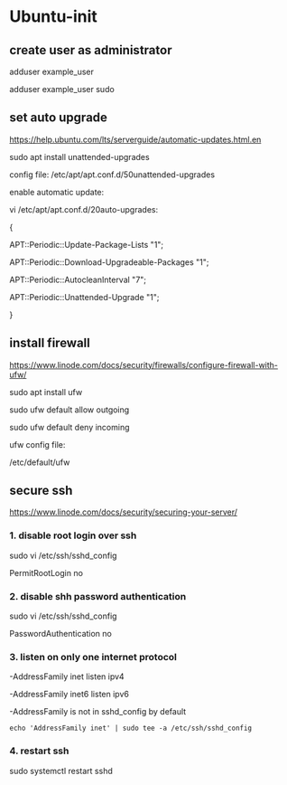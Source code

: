 # Ubuntu-init

## create user as administrator


adduser example_user

adduser example_user sudo


## set auto upgrade
https://help.ubuntu.com/lts/serverguide/automatic-updates.html.en

sudo apt install unattended-upgrades


config file:
/etc/apt/apt.conf.d/50unattended-upgrades


enable automatic update:

vi /etc/apt/apt.conf.d/20auto-upgrades:

{

APT::Periodic::Update-Package-Lists "1";

APT::Periodic::Download-Upgradeable-Packages "1";

APT::Periodic::AutocleanInterval "7";

APT::Periodic::Unattended-Upgrade "1";

}

## install firewall
https://www.linode.com/docs/security/firewalls/configure-firewall-with-ufw/

sudo apt install ufw

sudo ufw default allow outgoing

sudo ufw default deny incoming


ufw config file:

/etc/default/ufw

## secure ssh
https://www.linode.com/docs/security/securing-your-server/

### 1. disable root login over ssh

sudo vi /etc/ssh/sshd_config

PermitRootLogin no

### 2. disable shh password authentication

sudo vi /etc/ssh/sshd_config

PasswordAuthentication no

### 3. listen on only one internet protocol

-AddressFamily inet listen ipv4

-AddressFamily inet6 listen ipv6

-AddressFamily is not in sshd_config by default

	echo 'AddressFamily inet' | sudo tee -a /etc/ssh/sshd_config

### 4. restart ssh

sudo systemctl restart sshd